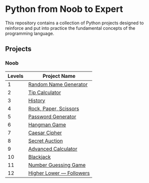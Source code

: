 # Python from Noob to Expert

This repository contains a collection of Python projects designed to reinforce and put into practice the fundamental concepts of the programming language.

## Projects

### Noob

| **Levels** | **Project Name**                                                                     |
| ---------- | ------------------------------------------------------------------------------------ |
| 1          | [Random Name Generator](/noob/level_1/random_name_generator.py)                      |
| 2          | [Tip Calculator](/noob/level_2/tip_calculator.py)                                    |
| 3          | [History](/noob/level_3/history.py)                                                  |
| 4          | [Rock, Paper, Scissors](/noob/level_4/rock_paper_scissors.py)                        |
| 5          | [Password Generator](/noob/level_5/password_generator.py)                            |
| 6          | [Hangman Game](/noob/level_6/hangman.py)                                             |
| 7          | [Caesar Cipher](/noob/level_7/caesar_cipher.py)                                      |
| 8          | [Secret Auction](/noob/level_8/secret_auction.py)                                    |
| 9          | [Advanced Calculator](/noob/level_9/calculator.py)                                   |
| 10         | [Blackjack](/noob/level_10/blackjack.py)                                             |
| 11         | [Number Guessing Game](/noob/level_11/number_guessing_game.py)                       |
| 12         | [Higher Lower — Followers](https://github.com/usuario/repositorio/tree/main/nivel12) |
